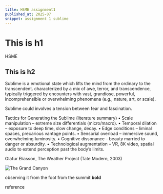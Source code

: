 ```yaml
---
title: HSME assignment1
published_at: 2025-07
snippet: assignment 1 sublime
---
```


# This is h1

HSME

## This is h2

Sublime is a emotional state which lifts the mind from the ordinary to the transcendent. characterized by a mix of awe, terror, and transcendence, typically triggered by encounters with vast, grandiose, powerful, incomprehensible or overwhelming phenomena (e.g., nature, art, or scale).

Sublime could involves a tension between fear and fascination.

Tactics for Generating the Sublime (literature summary)
• Scale manipulation – extreme size differentials (micro/macro).
• Temporal dilation – exposure to deep time, slow change, decay.
• Edge conditions – liminal spaces, precarious vantage points.
• Sensorial overload – immersive sound, overwhelming luminosity.
• Cognitive dissonance – beauty married to danger or absurdity.
• Technological augmentation – VR, 8K video, spatial audio to extend perception past the body’s limits.

Olafur Eliasson, The Weather Project (Tate Modern, 2003)

![The Grand Canyon](hsme/grandcanyon.jpeg)

observing it from the foot
from the summit
**bold**

reference
